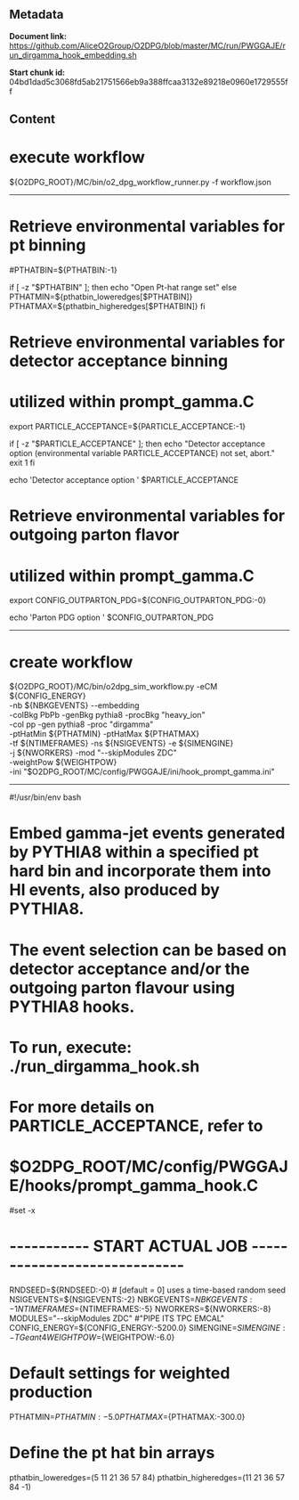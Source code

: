 ## Metadata

**Document link:** https://github.com/AliceO2Group/O2DPG/blob/master/MC/run/PWGGAJE/run_dirgamma_hook_embedding.sh

**Start chunk id:** 04bd1dad5c3068fd5ab21751566eb9a388ffcaa3132e89218e0960e1729555ff

## Content

# execute workflow
${O2DPG_ROOT}/MC/bin/o2_dpg_workflow_runner.py -f workflow.json

---

# Retrieve environmental variables for pt binning
#PTHATBIN=${PTHATBIN:-1}

if [ -z "$PTHATBIN" ]; then
    echo "Open Pt-hat range set"
else
  PTHATMIN=${pthatbin_loweredges[$PTHATBIN]}
  PTHATMAX=${pthatbin_higheredges[$PTHATBIN]}
fi

# Retrieve environmental variables for detector acceptance binning
# utilized within prompt_gamma.C
export PARTICLE_ACCEPTANCE=${PARTICLE_ACCEPTANCE:-1}

if [ -z "$PARTICLE_ACCEPTANCE" ]; then
    echo "Detector acceptance option (environmental variable PARTICLE_ACCEPTANCE) not set, abort."
    exit 1
fi

echo 'Detector acceptance option ' $PARTICLE_ACCEPTANCE

# Retrieve environmental variables for outgoing parton flavor
# utilized within prompt_gamma.C
export CONFIG_OUTPARTON_PDG=${CONFIG_OUTPARTON_PDG:-0}

echo 'Parton PDG option ' $CONFIG_OUTPARTON_PDG

---

# create workflow
${O2DPG_ROOT}/MC/bin/o2dpg_sim_workflow.py -eCM ${CONFIG_ENERGY}                                      \
                                           -nb ${NBKGEVENTS} --embedding                              \
                                           -colBkg PbPb -genBkg pythia8 -procBkg "heavy_ion"          \
                                           -col    pp   -gen    pythia8 -proc    "dirgamma"           \
                                           -ptHatMin ${PTHATMIN} -ptHatMax ${PTHATMAX}                \
                                           -tf ${NTIMEFRAMES} -ns ${NSIGEVENTS} -e ${SIMENGINE}       \
                                           -j ${NWORKERS} -mod "--skipModules ZDC"                    \
                                           -weightPow ${WEIGHTPOW}                                    \
                                           -ini "\$O2DPG_ROOT/MC/config/PWGGAJE/ini/hook_prompt_gamma.ini"

---

#!/usr/bin/env bash

# Embed gamma-jet events generated by PYTHIA8 within a specified pt hard bin and incorporate them into HI events, also produced by PYTHIA8.
# The event selection can be based on detector acceptance and/or the outgoing parton flavour using PYTHIA8 hooks.
# To run, execute: ./run_dirgamma_hook.sh
# For more details on PARTICLE_ACCEPTANCE, refer to
# $O2DPG_ROOT/MC/config/PWGGAJE/hooks/prompt_gamma_hook.C

#set -x


# ----------- START ACTUAL JOB  -----------------------------

RNDSEED=${RNDSEED:-0}   # [default = 0] uses a time-based random seed
NSIGEVENTS=${NSIGEVENTS:-2}
NBKGEVENTS=${NBKGEVENTS:-1}
NTIMEFRAMES=${NTIMEFRAMES:-5}
NWORKERS=${NWORKERS:-8}
MODULES="--skipModules ZDC" #"PIPE ITS TPC EMCAL"
CONFIG_ENERGY=${CONFIG_ENERGY:-5200.0}
SIMENGINE=${SIMENGINE:-TGeant4}
WEIGHTPOW=${WEIGHTPOW:-6.0}

# Default settings for weighted production
PTHATMIN=${PTHATMIN:-5.0}
PTHATMAX=${PTHATMAX:-300.0}

# Define the pt hat bin arrays
pthatbin_loweredges=(5 11 21 36 57 84)
pthatbin_higheredges=(11 21 36 57 84 -1)